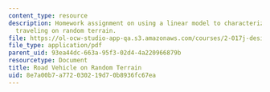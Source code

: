 ```yaml
---
content_type: resource
description: Homework assignment on using a linear model to characterize a road vehicle
  traveling on random terrain.
file: https://ol-ocw-studio-app-qa.s3.amazonaws.com/courses/2-017j-design-of-electromechanical-robotic-systems-fall-2009/8e7a00b7a772030219d70b8936fc67ea_MIT2_017JF09_p16.pdf
file_type: application/pdf
parent_uid: 93ea44dc-663a-95f3-02d4-4a220966879b
resourcetype: Document
title: Road Vehicle on Random Terrain
uid: 8e7a00b7-a772-0302-19d7-0b8936fc67ea
---
```

